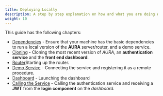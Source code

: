 ```yaml
---
title: Deploying Locally
description: A step by step explanation on how and what you are doing when deploying the project to your local developing environment.
weight: 10
---
```


This guide has the following chapters:

- [Dependencies](/project/deployment/local-deploy/dependencies) - Ensure that your machine has the basic dependencies to run a local version of the **AURA** server/router, and a demo service.
- [Cloning](/project/deployment/local-deploy/cloning) - Cloning the most recent version of *AURA*, an **authentication service** and the **front end dashboard**.
- [Router](/project/deployment/local-deploy/router)Starting up the router.
- [Demo Service](/project/deployment/local-deploy/demo-service) - Connecting the service and registering it as a remote procedure.
- [Dashboard](/project/deployment/local-deploy/dashboard) - Launching the dashboard
- [Calling the Service](/project/deployment/local-deploy/calling) - Calling the authentication service and receiving a **JWT** from the **login component** on the *dashboard*.